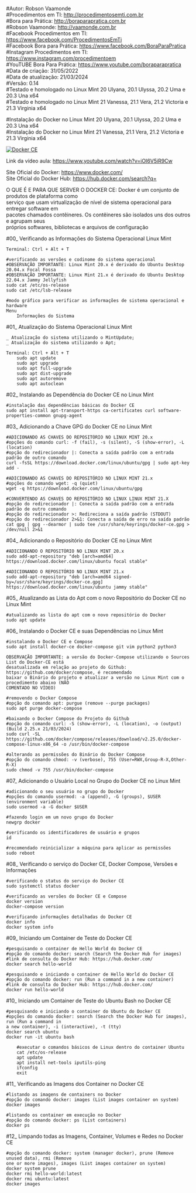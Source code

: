 #Autor: Robson Vaamonde<br>
#Procedimentos em TI: http://procedimentosemti.com.br<br>
#Bora para Prática: http://boraparapratica.com.br<br>
#Robson Vaamonde: http://vaamonde.com.br<br>
#Facebook Procedimentos em TI: https://www.facebook.com/ProcedimentosEmTi<br>
#Facebook Bora para Prática: https://www.facebook.com/BoraParaPratica<br>
#Instagram Procedimentos em TI: https://www.instagram.com/procedimentoem<br>
#YouTUBE Bora Para Prática: https://www.youtube.com/boraparapratica<br>
#Data de criação: 31/05/2022<br>
#Data de atualização: 21/03/2024<br>
#Versão: 0.14<br>
#Testado e homologado no Linux Mint 20 Ulyana, 20.1 Ulyssa, 20.2 Uma e 20.3 Una x64<br>
#Testado e homologado no Linux Mint 21 Vanessa, 21.1 Vera, 21.2 Victoria e 21.3 Virginia x64

#Instalação do Docker no Linux Mint 20 Ulyana, 20.1 Ulyssa, 20.2 Uma e 20.3 Una x64<br>
#Instalação do Docker no Linux Mint 21 Vanessa, 21.1 Vera, 21.2 Victoria e 21.3 Virginia x64

[![Docker CE](http://img.youtube.com/vi/iOI6V5iR9Cw/0.jpg)](https://www.youtube.com/watch?v=iOI6V5iR9Cw "Docker CE")

Link da vídeo aula: https://www.youtube.com/watch?v=iOI6V5iR9Cw

Site Oficial do Docker: https://www.docker.com/<br>
Site Oficial do Docker Hub: https://hub.docker.com/search?q=

O QUE É E PARA QUE SERVER O DOCKER CE: Docker é um conjunto de produtos de plataforma como<br>
serviço que usam virtualização de nível de sistema operacional para entregar software em<br>
pacotes chamados contêineres. Os contêineres são isolados uns dos outros e agrupam seus<br>
próprios softwares, bibliotecas e arquivos de configuração

#00_ Verificando as Informações do Sistema Operacional Linux Mint<br>

	Terminal: Ctrl + Alt + T

	#verificando as versões e codinome do sistema operacional
	#OBSERVAÇÃO IMPORTANTE: Linux Mint 20.x é derivado do Ubuntu Desktop 20.04.x Focal Fossa
	#OBSERVAÇÃO IMPORTANTE: Linux Mint 21.x é derivado do Ubuntu Desktop 22.04.x Jammy Jellyfish
	sudo cat /etc/os-release
	sudo cat /etc/lsb-release

	#modo gráfico para verificar as informações de sistema operacional e hardware
	Menu
		Informações do Sistema
		
#01_ Atualização do Sistema Operacional Linux Mint<br>

	_ Atualização do sistema utilizando o MintUpdate;
	_ Atualização do sistema utilizando o Apt;

	Terminal: Ctrl + Alt + T
		sudo apt update
		sudo apt upgrade
		sudo apt full-upgrade
		sudo apt dist-upgrade
		sudo apt autoremove
		sudo apt autoclean

#02_ Instalando as Dependência do Docker CE no Linux Mint<br>

	#instalação das dependências básicas do Docker CE
	sudo apt install apt-transport-https ca-certificates curl software-properties-common gnupg-agent

#03_ Adicionando a Chave GPG do Docker CE no Linux Mint<br>

	#ADICIONANDO AS CHAVES DO REPOSITÓRIO NO LINUX MINT 20.x
	#opções do comando curl: -f (fail), -s (silent), -S (show-error), -L (location)
	#opção do redirecionador |: Conecta a saída padrão com a entrada padrão de outro comando
	curl -fsSL https://download.docker.com/linux/ubuntu/gpg | sudo apt-key add -

	#ADICIONANDO AS CHAVES DO REPOSITÓRIO NO LINUX MINT 21.x
	#opções do comando wget: -q (quiet)
	wget -q https://download.docker.com/linux/ubuntu/gpg 
	
	#CONVERTENDO AS CHAVES DO REPOSITÓRIO NO LINUX LINUX MINT 21.X
	#opção do redirecionador |: Conecta a saída padrão com a entrada padrão de outro comando
	#opção do redirecionador >: Redireciona a saída padrão (STDOUT)
	#opção do redirecionador 2>&1: Conecta a saída de erro na saída padrão
	cat gpg | gpg --dearmor | sudo tee /usr/share/keyrings/docker-ce.gpg > /dev/null 2>&1

#04_ Adicionando o Repositório do Docker CE no Linux Mint<br>

	#ADICIONANDO O REPOSITÓRIO NO LINUX MINT 20.x
	sudo add-apt-repository "deb [arch=amd64] https://download.docker.com/linux/ubuntu focal stable"

	#ADICIONANDO O REPOSITÓRIO NO LINUX MINT 21.x
	sudo add-apt-repository "deb [arch=amd64 signed-by=/usr/share/keyrings/docker-ce.gpg] https://download.docker.com/linux/ubuntu jammy stable"

#05_ Atualizando as Lista do Apt com o novo Repositório do Docker CE no Linux Mint<br>

	#atualizando as lista do apt com o novo repositório do Docker
	sudo apt update

#06_ Instalando o Docker CE e suas Dependências no Linux Mint<br>

	#instalando o Docker CE e Compose
	sudo apt install docker-ce docker-compose git vim python2 python3

	OBSERVAÇÃO IMPORTANTE: a versão do Docker-Compose utilizando o Sources List do Docker-CE está
	desatualizada em relação ao projeto do Github: https://github.com/docker/compose, é recomendado
	baixar o Binário do projeto e atualizar a versão no Linux Mint com o procedimento abaixo (NÃO
	COMENTADO NO VÍDEO)

	#removendo o Docker Compose
	#opção do comando apt: purgue (remove --purge packages)
	sudo apt purge docker-compose
	
	#baixando o Docker Compose do Projeto do Github
	#opção do comando curl: -S (show-error), -L (location), -o (output) (Build 2.25.x 21/03/2024)
	sudo curl -SL https://github.com/docker/compose/releases/download/v2.25.0/docker-compose-linux-x86_64 -o /usr/bin/docker-compose

	#alterando as permissões do Binário do Docker Compose	
	#opção do comando chmod: -v (verbose), 755 (User=RWX,Group-R-X,Other-R-X)
	sudo chmod -v 755 /usr/bin/docker-compose

#07_ Adicionando o Usuário Local no Grupo do Docker CE no Linux Mint<br>

	#adicionando o seu usuário no grupo do Docker
	#opções do comando usermod: -a (append), -G (groups), $USER (environment variable)
	sudo usermod -a -G docker $USER
	
	#fazendo login em um novo grupo do Docker
	newgrp docker
	
	#verificando os identificadores de usuário e grupos
	id
	
	#recomendado reinicializar a máquina para aplicar as permissões
	sudo reboot

#08_ Verificando o serviço do Docker CE, Docker Compose, Versões e Informações<br>

	#verificando o status do serviço do Docker CE
	sudo systemctl status docker

	#verificando as versões do Docker CE e Compose
	docker version
	docker-compose version
	
	#verificando informações detalhadas do Docker CE
	docker info
	docker system info

#09_ Iniciando um Container de Teste do Docker CE<br>

	#pesquisando o container de Hello World do Docker CE
	#opção do comando docker: search (Search the Docker Hub for images)
	#link de consulta do Docker Hub: https://hub.docker.com/
	docker search hello-world
	
	#pesquisando e iniciando o container de Hello World do Docker CE
	#opção do comando docker: run (Run a command in a new container)
	#link de consulta do Docker Hub: https://hub.docker.com/
	docker run hello-world

#10_ Iniciando um Container de Teste do Ubuntu Bash no Docker CE<br>

	#pesquisando e iniciando o container do Ubuntu do Docker CE
	#opções do comando docker: search (Search the Docker Hub for images), run (Run a command in 
	a new container), -i (interactive), -t (tty)
	docker search ubuntu
	docker run -it ubuntu bash
		
		#executar o comandos básicos de Linux dentro do container Ubuntu
		cat /etc/os-release
		apt update
		apt install net-tools iputils-ping
		ifconfig
		exit

#11_ Verificando as Imagens dos Container no Docker CE<br>

	#listando as imagens de containers no Docker
	#opção do comando docker: images (List images container on system)
	docker images
	
	#listando os container em execução no Docker
	#opção do comando docker: ps (List containers)
	docker ps

#12_ Limpando todas as Imagens, Container, Volumes e Redes no Docker CE<br>

	#opção do comando docker: system (manager docker), prune (Remove unused data), rmi (Remove 
	one or more images), images (List images container on system)
	docker system prune
	docker rmi hello-world:latest
	docker rmi ubuntu:latest
	docker images